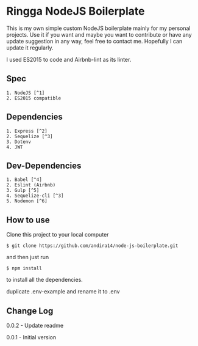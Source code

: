 # Ringga NodeJS Boilerplate
This is my own simple custom NodeJS boilerplate mainly for my personal projects. Use it if you want and maybe you want to contribute or have any update suggestion in any way, feel free to contact me. Hopefully I can update it regularly.

I used ES2015 to code and Airbnb-lint as its linter.

## Spec
    1. NodeJS [^1]
    2. ES2015 compatible

## Dependencies
    1. Express [^2]
    2. Sequelize [^3]
    3. Dotenv
    4. JWT

## Dev-Dependencies
    1. Babel [^4]
    2. Eslint (Airbnb)
    3. Gulp [^5]
    4. Sequelize-cli [^3]
    5. Nodemon [^6]

## How to use

Clone this project to your local computer

`$ git clone https://github.com/andira14/node-js-boilerplate.git`

and then just run

`$ npm install`

to install all the dependencies.

duplicate .env-example and rename it to .env


## Change Log
0.0.2 - Update readme

0.0.1 - Initial version

[^1]: https://nodejs.org/en/
[^2]: https://expressjs.com/
[^3]: https://sequelize.org/
[^4]: https://babeljs.io/
[^5]: https://gulpjs.com/
[^6]: https://nodemon.io/
